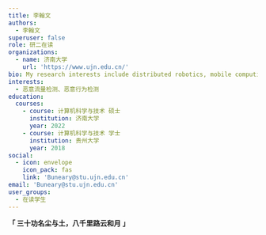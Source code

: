 ```yaml
---
title: 李翰文
authors:
  - 李翰文
superuser: false
role: 研二在读
organizations:
  - name: 济南大学
    url: 'https://www.ujn.edu.cn/'
bio: My research interests include distributed robotics, mobile computing and programmable matter.
interests:
  - 恶意流量检测、恶意行为检测
education:
  courses:
    - course: 计算机科学与技术 硕士
      institution: 济南大学
      year: 2022
    - course: 计算机科学与技术 学士
      institution: 贵州大学
      year: 2018
social:
  - icon: envelope
    icon_pack: fas
    link: 'Buneary@stu.ujn.edu.cn'
email: 'Buneary@stu.ujn.edu.cn'
user_groups:
  - 在读学生
---
```

**「 三十功名尘与土，八千里路云和月 」**